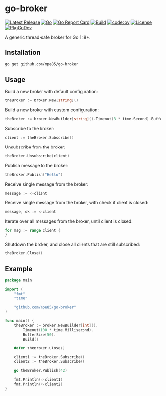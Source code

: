 # go-broker

[![Latest Release](https://img.shields.io/github/release/mpe85/go-broker/all.svg?label=Latest%20Release)](https://github.com/mpe85/go-broker/releases/latest)
[![Go](https://img.shields.io/github/go-mod/go-version/mpe85/go-broker)](https://go.dev/)
[![Go Report Card](https://goreportcard.com/badge/github.com/mpe85/go-broker?style=flat-square)](https://goreportcard.com/report/github.com/mpe85/go-broker)
[![Build](https://github.com/mpe85/go-broker/actions/workflows/test.yml/badge.svg)](https://github.com/mpe85/go-broker/actions/workflows/test.yml)
[![codecov](https://codecov.io/gh/mpe85/go-broker/branch/master/graph/badge.svg?token=rWTO2Fk2jc)](https://codecov.io/gh/mpe85/go-broker)
[![License](https://img.shields.io/github/license/mpe85/grampa.svg?label=License)](https://github.com/mpe85/go-broker/blob/master/LICENSE)
[![PkgGoDev](https://pkg.go.dev/badge/mod/github.com/mpe85/go-broker)](https://pkg.go.dev/mod/github.com/mpe85/go-broker)

A generic thread-safe broker for Go 1.18+.

## Installation

```sh
go get github.com/mpe85/go-broker
```

## Usage

Build a new broker with default configuration:
```go
theBroker := broker.New[string]()
```

Build a new broker with custom configuration:
```go
theBroker := broker.NewBuilder[string]().Timeout(3 * time.Second).BufferSize(100).Build()
```

Subscribe to the broker:
```go
client := theBroker.Subscribe()
```

Unsubscribe from the broker:
```go
theBroker.Unsubscribe(client)
```

Publish message to the broker:
```go
theBroker.Publish("Hello")
```

Receive single message from the broker:
```go
message := <-client
```

Receive single message from the broker, with check if client is closed:
```go
message, ok := <-client
```

Iterate over all messages from the broker, until client is closed:
```go
for msg := range client {
}
```

Shutdown the broker, and close all clients that are still subscribed:
```go
theBroker.Close()
```

## Example

```go
package main

import (
	"fmt"
	"time"

	"github.com/mpe85/go-broker"
)

func main() {
	theBroker := broker.NewBuilder[int]().
		Timeout(100 * time.Millisecond).
		BufferSize(50).
		Build()

	defer theBroker.Close()

	client1 := theBroker.Subscribe()
	client2 := theBroker.Subscribe()

	go theBroker.Publish(42)

	fmt.Println(<-client1)
	fmt.Println(<-client2)
}
```
